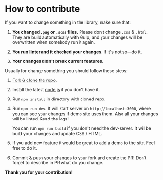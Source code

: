 # How to contribute

If you want to change something in the library, make sure that:

1. **You changed `.pug` or `.scss` files.** Please don't change `.css` & `.html`. They are build automatically with Gulp, and your changes will be overwritten when somebody run it again.   

2. **You run linter and it checked your changes.** If it's not so—do it.

3. **Your changes didn't break current features.**

Usually for change something you should follow these steps:

1. [Fork & clone the repo](https://help.github.com/articles/fork-a-repo/).

2. Install the latest [node.js](https://nodejs.org/) if you don't have it.

3. Run `npm install` in directory with cloned repo.

4. Run `npm run dev`. It will start server on `http://localhost:3000`, where you can see your changes if demo site uses them. Also all your changes will be linted. Read the logs!

   You can run `npm run build` if you don't need the dev-server. It will be build your changes and update CSS / HTML.

5. If you add new feature it would be great to add a demo to the site. Feel free to do it.

6. Commit & push your changes to your fork and create the PR! Don't forget to describe in PR what do you change.

**Thank you for your contribution!**
